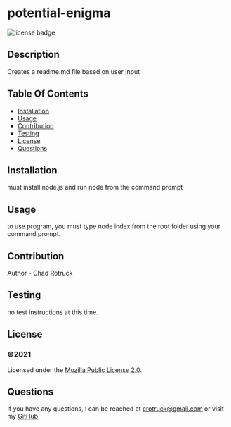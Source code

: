 # potential-enigma

  ![license badge](https://img.shields.io/static/v1?label=license&message=MozillaPublic_License_2.0&color=red)
  
  ## Description
  Creates a readme.md file based on user input

  ## Table Of Contents
  * [Installation](#Instalation)
  * [Usage](#Usage)
  * [Contribution](#Contribution)
  * [Testing](#Tesing)
  * [License](#License)
  * [Questions](#Questions)

  ## Installation
  must install node.js and run node from the command prompt

  ## Usage
  to use program, you must type node index from the root folder using your command prompt.

  ## Contribution
  Author - Chad Rotruck

  ## Testing
  no test instructions at this time.

  ## License
  ### ©️2021 

 

  Licensed under the [Mozilla Public License 2.0](./utils/Mozilla_Public_License_2.0).
  

  ## Questions
  If you have any questions, I can be reached at crotruck@gmail.com or 
  visit my [GitHub](https://github.com/undefined)
  

